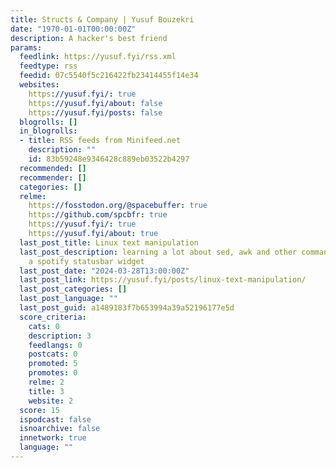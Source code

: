 ```yaml
---
title: Structs & Company | Yusuf Bouzekri
date: "1970-01-01T00:00:00Z"
description: A hacker's best friend
params:
  feedlink: https://yusuf.fyi/rss.xml
  feedtype: rss
  feedid: 07c5540f5c216422fb23414455f14e34
  websites:
    https://yusuf.fyi/: true
    https://yusuf.fyi/about: false
    https://yusuf.fyi/posts: false
  blogrolls: []
  in_blogrolls:
  - title: RSS feeds from Minifeed.net
    description: ""
    id: 83b59248e9346428c889eb03522b4297
  recommended: []
  recommender: []
  categories: []
  relme:
    https://fosstodon.org/@spacebuffer: true
    https://github.com/spcbfr: true
    https://yusuf.fyi/: true
    https://yusuf.fyi/about: true
  last_post_title: Linux text manipulation
  last_post_description: learning a lot about sed, awk and other commands by making
    a spotify statusbar widget
  last_post_date: "2024-03-28T13:00:00Z"
  last_post_link: https://yusuf.fyi/posts/linux-text-manipulation/
  last_post_categories: []
  last_post_language: ""
  last_post_guid: a1489183f7b653994a39a52196177e5d
  score_criteria:
    cats: 0
    description: 3
    feedlangs: 0
    postcats: 0
    promoted: 5
    promotes: 0
    relme: 2
    title: 3
    website: 2
  score: 15
  ispodcast: false
  isnoarchive: false
  innetwork: true
  language: ""
---
```

